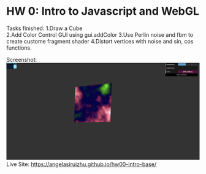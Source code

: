 # HW 0: Intro to Javascript and WebGL

Tasks finished:
1.Draw a Cube                 
2.Add Color Control GUI using gui.addColor
3.Use Perlin noise and fbm to create custome fragment shader
4.Distort vertices with noise and sin, cos functions.

Screenshot: ![alt text](image.png)
Live Site: https://angelasiruizhu.github.io/hw00-intro-base/
